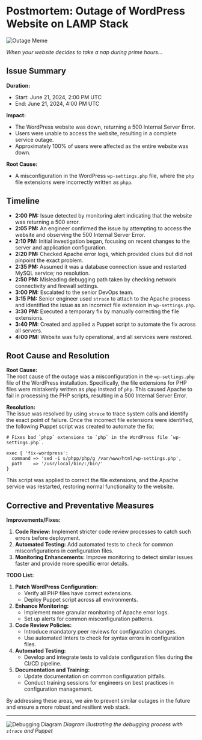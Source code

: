 # Postmortem: Outage of WordPress Website on LAMP Stack

![Outage Meme](https://i.imgflip.com/5sftje.jpg)



*When your website decides to take a nap during prime hours...*


## Issue Summary

**Duration:**  
- Start: June 21, 2024, 2:00 PM UTC
- End: June 21, 2024, 4:00 PM UTC

**Impact:**  
- The WordPress website was down, returning a 500 Internal Server Error.
- Users were unable to access the website, resulting in a complete service outage.
- Approximately 100% of users were affected as the entire website was down.

**Root Cause:**  
- A misconfiguration in the WordPress `wp-settings.php` file, where the `php` file extensions were incorrectly written as `phpp`.

## Timeline

- **2:00 PM:** Issue detected by monitoring alert indicating that the website was returning a 500 error.
- **2:05 PM:** An engineer confirmed the issue by attempting to access the website and observing the 500 Internal Server Error.
- **2:10 PM:** Initial investigation began, focusing on recent changes to the server and application configuration.
- **2:20 PM:** Checked Apache error logs, which provided clues but did not pinpoint the exact problem.
- **2:35 PM:** Assumed it was a database connection issue and restarted MySQL service; no resolution.
- **2:50 PM:** Misleading debugging path taken by checking network connectivity and firewall settings.
- **3:00 PM:** Escalated to the senior DevOps team.
- **3:15 PM:** Senior engineer used `strace` to attach to the Apache process and identified the issue as an incorrect file extension in `wp-settings.php`.
- **3:30 PM:** Executed a temporary fix by manually correcting the file extensions.
- **3:40 PM:** Created and applied a Puppet script to automate the fix across all servers.
- **4:00 PM:** Website was fully operational, and all services were restored.

## Root Cause and Resolution

**Root Cause:**  
The root cause of the outage was a misconfiguration in the `wp-settings.php` file of the WordPress installation. Specifically, the file extensions for PHP files were mistakenly written as `phpp` instead of `php`. This caused Apache to fail in processing the PHP scripts, resulting in a 500 Internal Server Error.

**Resolution:**  
The issue was resolved by using `strace` to trace system calls and identify the exact point of failure. Once the incorrect file extensions were identified, the following Puppet script was created to automate the fix:
```puppet
# Fixes bad `phpp` extensions to `php` in the WordPress file `wp-settings.php`.

exec { 'fix-wordpress':
  command => 'sed -i s/phpp/php/g /var/www/html/wp-settings.php',
  path    => '/usr/local/bin/:/bin/'
}
```
This script was applied to correct the file extensions, and the Apache service was restarted, restoring normal functionality to the website.

## Corrective and Preventative Measures

**Improvements/Fixes:**
1. **Code Review:** Implement stricter code review processes to catch such errors before deployment.
2. **Automated Testing:** Add automated tests to check for common misconfigurations in configuration files.
3. **Monitoring Enhancements:** Improve monitoring to detect similar issues faster and provide more specific error details.

**TODO List:**
1. **Patch WordPress Configuration:**
   - Verify all PHP files have correct extensions.
   - Deploy Puppet script across all environments.
2. **Enhance Monitoring:**
   - Implement more granular monitoring of Apache error logs.
   - Set up alerts for common misconfiguration patterns.
3. **Code Review Policies:**
   - Introduce mandatory peer reviews for configuration changes.
   - Use automated linters to check for syntax errors in configuration files.
4. **Automated Testing:**
   - Develop and integrate tests to validate configuration files during the CI/CD pipeline.
5. **Documentation and Training:**
   - Update documentation on common configuration pitfalls.
   - Conduct training sessions for engineers on best practices in configuration management.

By addressing these areas, we aim to prevent similar outages in the future and ensure a more robust and resilient web stack.


---

![Debugging Diagram](https://miro.medium.com/v2/resize:fit:700/format:webp/1*cXHgV1m17EkX-WThmJHIiQ.png)
*Diagram illustrating the debugging process with `strace` and Puppet*

